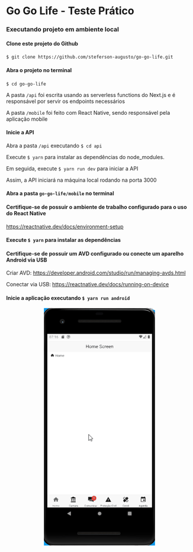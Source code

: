 # Go Go Life - Teste Prático

<h3>Executando projeto em ambiente local</h3>

#### Clone este projeto do Github
`$ git clone https://github.com/steferson-augusto/go-go-life.git`

#### Abra o projeto no terminal
`$ cd go-go-life`

A pasta `/api` foi escrita usando as serverless functions do Next.js e é responsável por servir os endpoints necessários

A pasta `/mobile` foi feito com React Native, sendo responsável pela aplicação mobile

#### Inicie a API
Abra a pasta `/api` executando `$ cd api`

Execute `$ yarn` para instalar as dependências do node_modules.

Em seguida, execute `$ yarn run dev` para iniciar a API

Assim, a API iniciará na máquina local rodando na porta 3000

#### Abra a pasta `go-go-life/mobile` no terminal

#### Certifique-se de possuir o ambiente de trabalho configurado para o uso do React Native

https://reactnative.dev/docs/environment-setup

#### Execute `$ yarn` para instalar as dependências

#### Certifique-se de possuir um AVD configurado ou conecte um aparelho Android via USB

Criar AVD: https://developer.android.com/studio/run/managing-avds.html

Conectar via USB: https://reactnative.dev/docs/running-on-device

#### Inicie a aplicação executando `$ yarn run android`

<p align="center">
  <img src="./github/animation.gif" alt="Animação" width="300" >
</p>